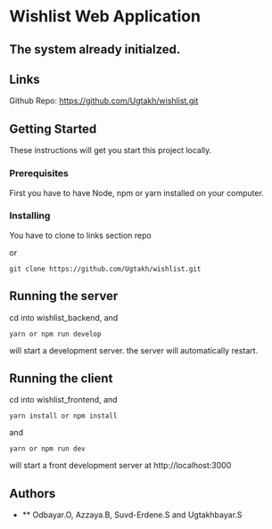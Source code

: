 # Wishlist Web Application

## The system already initialzed.

## Links

Github Repo: https://github.com/Ugtakh/wishlist.git

## Getting Started

These instructions will get you start this project locally.

### Prerequisites

First you have to have Node, npm or yarn installed on your computer.

### Installing

You have to clone to links section repo

or

```
git clone https://github.com/Ugtakh/wishlist.git
```

## Running the server

cd into wishlist_backend, and

```
yarn or npm run develop
```

will start a development server. the server will automatically restart.

## Running the client

cd into wishlist_frontend, and

```
yarn install or npm install
```

and

```
yarn or npm run dev
```

will start a front development server at http://localhost:3000

## Authors

- \*\* Odbayar.O, Azzaya.B, Suvd-Erdene.S and Ugtakhbayar.S
